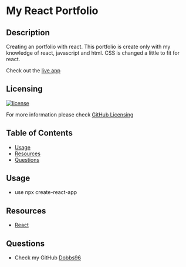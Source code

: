 # My React Portfolio

## Description

Creating an portfolio with react. This portfolio is create only with my knowledge of react, javascript and html. CSS is changed a little to fit for react.

Check out the [live app](https://dobbs96.github.io/HW-20-React-Portfolio/)

## Licensing

[![license](https://img.shields.io/badge/license-MIT-blue)](https://shields.io)

For more information please check [GitHub Licensing](https://docs.github.com/en/github/creating-cloning-and-archiving-repositories/creating-a-repository-on-github/licensing-a-repository)

## Table of Contents


- [Usage](#usage)
- [Resources](#resources)
- [Questions](#questions)


## Usage

- use npx create-react-app <app-name>

## Resources

- [React](https://reactjs.org/docs/create-a-new-react-app.html)

## Questions

- Check my GitHub [Dobbs96](https://github.com/Dobbs96)

